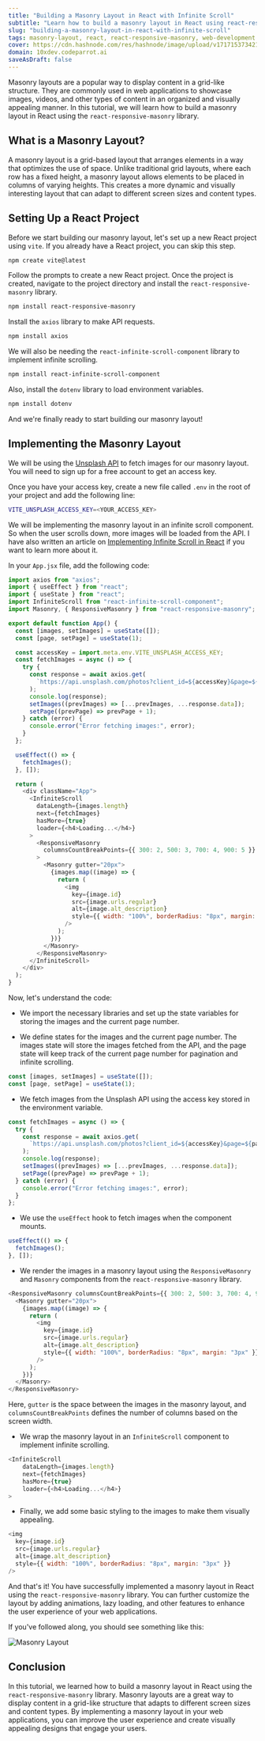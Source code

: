 ```yaml
---
title: "Building a Masonry Layout in React with Infinite Scroll"
subtitle: "Learn how to build a masonry layout in React using react-responsive-masonry and improve the user experience of your web applications."
slug: "building-a-masonry-layout-in-react-with-infinite-scroll"
tags: masonry-layout, react, react-responsive-masonry, web-development
cover: https://cdn.hashnode.com/res/hashnode/image/upload/v1717153734216/90IxKCeNG.webp?auto=format
domain: 10xdev.codeparrot.ai
saveAsDraft: false
---
```


Masonry layouts are a popular way to display content in a grid-like structure. They are commonly used in web applications to showcase images, videos, and other types of content in an organized and visually appealing manner. In this tutorial, we will learn how to build a masonry layout in React using the `react-responsive-masonry` library.

## What is a Masonry Layout?

A masonry layout is a grid-based layout that arranges elements in a way that optimizes the use of space. Unlike traditional grid layouts, where each row has a fixed height, a masonry layout allows elements to be placed in columns of varying heights. This creates a more dynamic and visually interesting layout that can adapt to different screen sizes and content types.

## Setting Up a React Project

Before we start building our masonry layout, let's set up a new React project using `vite`. If you already have a React project, you can skip this step.

```bash
npm create vite@latest
```

Follow the prompts to create a new React project. Once the project is created, navigate to the project directory and install the `react-responsive-masonry` library.

```bash
npm install react-responsive-masonry
```

Install the `axios` library to make API requests.

```bash
npm install axios
```

We will also be needing the `react-infinite-scroll-component` library to implement infinite scrolling.

```bash
npm install react-infinite-scroll-component
```

Also, install the `dotenv` library to load environment variables.

```bash
npm install dotenv
```

And we're finally ready to start building our masonry layout!

## Implementing the Masonry Layout

We will be using the [Unsplash API](https://unsplash.com/developers) to fetch images for our masonry layout. You will need to sign up for a free account to get an access key.

Once you have your access key, create a new file called `.env` in the root of your project and add the following line:

```bash
VITE_UNSPLASH_ACCESS_KEY=<YOUR_ACCESS_KEY>
```

We will be implementing the masonry layout in an infinite scroll component. So when the user scrolls down, more images will be loaded from the API. I have also written an article on [Implementing Infinite Scroll in React](https://10xdev.codeparrot.ai/implementing-infinite-scroll-in-react-apps) if you want to learn more about it.

In your `App.jsx` file, add the following code:

```javascript
import axios from "axios";
import { useEffect } from "react";
import { useState } from "react";
import InfiniteScroll from "react-infinite-scroll-component";
import Masonry, { ResponsiveMasonry } from "react-responsive-masonry";

export default function App() {
  const [images, setImages] = useState([]);
  const [page, setPage] = useState(1);

  const accessKey = import.meta.env.VITE_UNSPLASH_ACCESS_KEY;
  const fetchImages = async () => {
    try {
      const response = await axios.get(
        `https://api.unsplash.com/photos?client_id=${accessKey}&page=${page}`
      );
      console.log(response);
      setImages((prevImages) => [...prevImages, ...response.data]);
      setPage((prevPage) => prevPage + 1);
    } catch (error) {
      console.error("Error fetching images:", error);
    }
  };

  useEffect(() => {
    fetchImages();
  }, []);

  return (
    <div className="App">
      <InfiniteScroll
        dataLength={images.length}
        next={fetchImages}
        hasMore={true}
        loader={<h4>Loading...</h4>}
      >
        <ResponsiveMasonry
          columnsCountBreakPoints={{ 300: 2, 500: 3, 700: 4, 900: 5 }}
        >
          <Masonry gutter="20px">
            {images.map((image) => {
              return (
                <img
                  key={image.id}
                  src={image.urls.regular}
                  alt={image.alt_description}
                  style={{ width: "100%", borderRadius: "8px", margin: "3px" }}
                />
              );
            })}
          </Masonry>
        </ResponsiveMasonry>
      </InfiniteScroll>
    </div>
  );
}
```

Now, let's understand the code:

- We import the necessary libraries and set up the state variables for storing the images and the current page number.

- We define states for the images and the current page number. The images state will store the images fetched from the API, and the page state will keep track of the current page number for pagination and infinite scrolling.

```javascript
const [images, setImages] = useState([]);
const [page, setPage] = useState(1);
```

- We fetch images from the Unsplash API using the access key stored in the environment variable.

```javascript
const fetchImages = async () => {
  try {
    const response = await axios.get(
      `https://api.unsplash.com/photos?client_id=${accessKey}&page=${page}`
    );
    console.log(response);
    setImages((prevImages) => [...prevImages, ...response.data]);
    setPage((prevPage) => prevPage + 1);
  } catch (error) {
    console.error("Error fetching images:", error);
  }
};
```

- We use the `useEffect` hook to fetch images when the component mounts.

```javascript
useEffect(() => {
  fetchImages();
}, []);
```

- We render the images in a masonry layout using the `ResponsiveMasonry` and `Masonry` components from the `react-responsive-masonry` library.

```javascript
<ResponsiveMasonry columnsCountBreakPoints={{ 300: 2, 500: 3, 700: 4, 900: 5 }}>
  <Masonry gutter="20px">
    {images.map((image) => {
      return (
        <img
          key={image.id}
          src={image.urls.regular}
          alt={image.alt_description}
          style={{ width: "100%", borderRadius: "8px", margin: "3px" }}
        />
      );
    })}
  </Masonry>
</ResponsiveMasonry>
```

Here, `gutter` is the space between the images in the masonry layout, and `columnsCountBreakPoints` defines the number of columns based on the screen width.

- We wrap the masonry layout in an `InfiniteScroll` component to implement infinite scrolling.

```javascript
<InfiniteScroll
    dataLength={images.length}
    next={fetchImages}
    hasMore={true}
    loader={<h4>Loading...</h4>}
>
```

- Finally, we add some basic styling to the images to make them visually appealing.

```javascript
<img
  key={image.id}
  src={image.urls.regular}
  alt={image.alt_description}
  style={{ width: "100%", borderRadius: "8px", margin: "3px" }}
/>
```

And that's it! You have successfully implemented a masonry layout in React using the `react-responsive-masonry` library. You can further customize the layout by adding animations, lazy loading, and other features to enhance the user experience of your web applications.

If you've followed along, you should see something like this:

![Masonry Layout](https://cdn.hashnode.com/res/hashnode/image/upload/v1717153078556/yN0sMLMrw.gif?auto=format)

## Conclusion

In this tutorial, we learned how to build a masonry layout in React using the `react-responsive-masonry` library. Masonry layouts are a great way to display content in a grid-like structure that adapts to different screen sizes and content types. By implementing a masonry layout in your web applications, you can improve the user experience and create visually appealing designs that engage your users.
